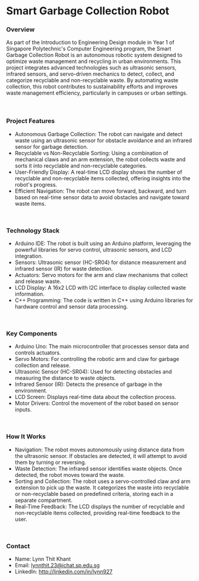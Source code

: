 # Smart Garbage Collection Robot

### Overview
As part of the Introduction to Engineering Design module in Year 1 of Singapore Polytechnic's Computer Engineering program, the Smart Garbage Collection Robot is an autonomous robotic system designed to optimize waste management and recycling in urban environments. This project integrates advanced technologies such as ultrasonic sensors, infrared sensors, and servo-driven mechanics to detect, collect, and categorize recyclable and non-recyclable waste. By automating waste collection, this robot contributes to sustainability efforts and improves waste management efficiency, particularly in campuses or urban settings.
<br>
<br>
<br>

### Project Features
- Autonomous Garbage Collection: The robot can navigate and detect waste using an ultrasonic sensor for obstacle avoidance and an infrared sensor for garbage detection.
- Recyclable vs Non-Recyclable Sorting: Using a combination of mechanical claws and an arm extension, the robot collects waste and sorts it into recyclable and non-recyclable categories.
- User-Friendly Display: A real-time LCD display shows the number of recyclable and non-recyclable items collected, offering insights into the robot's progress.
- Efficient Navigation: The robot can move forward, backward, and turn based on real-time sensor data to avoid obstacles and navigate toward waste items.
<br>

### Technology Stack
- Arduino IDE: The robot is built using an Arduino platform, leveraging the powerful libraries for servo control, ultrasonic sensors, and LCD integration.
- Sensors: Ultrasonic sensor (HC-SR04) for distance measurement and infrared sensor (IR) for waste detection.
- Actuators: Servo motors for the arm and claw mechanisms that collect and release waste.
- LCD Display: A 16x2 LCD with I2C interface to display collected waste information.
- C++ Programming: The code is written in C++ using Arduino libraries for hardware control and sensor data processing.
<br>

### Key Components
- Arduino Uno: The main microcontroller that processes sensor data and controls actuators.
- Servo Motors: For controlling the robotic arm and claw for garbage collection and release.
- Ultrasonic Sensor (HC-SR04): Used for detecting obstacles and measuring the distance to waste objects.
- Infrared Sensor (IR): Detects the presence of garbage in the environment.
- LCD Screen: Displays real-time data about the collection process.
- Motor Drivers: Control the movement of the robot based on sensor inputs.
<br>

### How It Works
- Navigation: The robot moves autonomously using distance data from the ultrasonic sensor. If obstacles are detected, it will attempt to avoid them by turning or reversing.
- Waste Detection: The infrared sensor identifies waste objects. Once detected, the robot moves toward the waste.
- Sorting and Collection: The robot uses a servo-controlled claw and arm extension to pick up the waste. It categorizes the waste into recyclable or non-recyclable based on predefined criteria, storing each in a separate compartment.
- Real-Time Feedback: The LCD displays the number of recyclable and non-recyclable items collected, providing real-time feedback to the user.

<br>

### Contact
- Name: Lynn Thit Khant
- Email: lynnthit.23@ichat.sp.edu.sg
- LinkedIn: http://linkedin.com/in/lynn927